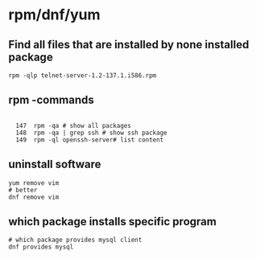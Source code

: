 # rpm/dnf/yum 

## Find all files that are installed by none installed package

```
rpm -qlp telnet-server-1.2-137.1.i586.rpm
```

## rpm -commands 

```

  147  rpm -qa # show all packages
  148  rpm -qa | grep ssh # show ssh package
  149  rpm -ql openssh-server# list content 
```

## uninstall software 

```
yum remove vim 
# better
dnf remove vim 

```

## which package installs specific program 

```
# which package provides mysql client 
dnf provides mysql 
```
